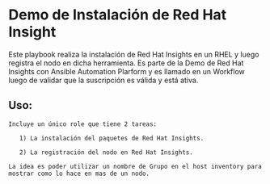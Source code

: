 # Demo de Instalación de Red Hat Insight

Este playbook realiza la instalación de Red Hat Insights en un RHEL y luego registra el nodo en dicha herramienta.
Es parte de la Demo de Red Hat Insights con Ansible Automation Plarform y es llamado en un Workflow luego de validar que la suscripción es válida y está ativa.

## Uso:

```
Incluye un único role que tiene 2 tareas:

   1) La instalación del paquetes de Red Hat Insights.

   2) La registración del nodo en Red Hat Insights.

La idea es poder utilizar un nombre de Grupo en el host inventory para mostrar como lo hace en mas de un nodo.
